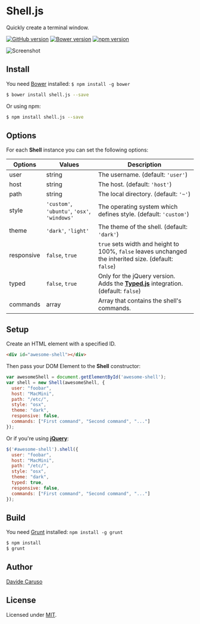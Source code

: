 # Shell.js

Quickly create a terminal window.

[![GitHub version](https://badge.fury.io/gh/davidecaruso%2Fshell.js.svg)](https://badge.fury.io/gh/davidecaruso%2Fshell.js)
[![Bower version](https://badge.fury.io/bo/shell.js.svg)](#install)
[![npm version](https://badge.fury.io/js/shell.js.svg)](#install)

![Screenshot](https://github.com/davidecaruso/shell.js/raw/master/images/screenshot.png)

## Install

You need [Bower][bower] installed: `$ npm install -g bower`

```bash
$ bower install shell.js --save
```

Or using npm:

```bash
$ npm install shell.js --save
```

## Options

For each **Shell** instance you can set the following options:

| Options       | Values                                        | Description                                                                                           |
| ------------- | --------------------------------------------- | ----------------------------------------------------------------------------------------------------- |
| user          | string                                        | The username. (default: `'user'`)                                                                     |
| host          | string                                        | The host. (default: `'host'`)                                                                         |
| path          | string                                        | The local directory. (default: `'~'`)                                                                 |
| style         | `'custom'`, `'ubuntu'`, `'osx'`, `'windows'`  | The operating system which defines style. (default: `'custom'`)                                       |
| theme         | `'dark'`, `'light'`                           | The theme of the shell. (default: `'dark'`)                                                           |
| responsive    | `false`, `true`                               | `true` sets width and height to 100%, `false` leaves unchanged the inherited size. (default: `false`) |
| typed         | `false`, `true`                               | Only for the jQuery version. Adds the **[Typed.js][typedjs]** integration. (default: `false`)         |
| commands      | array                                         | Array that contains the shell's commands.                                                             |


## Setup

Create an HTML element with a specified ID. 
```html
<div id="awesome-shell"></div>
```

Then pass your DOM Element to the **Shell** constructor:

```javascript
var awesomeShell = document.getElementById('awesome-shell');
var shell = new Shell(awesomeShell, {
  user: "foobar",
  host: "MacMini",
  path: "/etc/",
  style: "osx",
  theme: "dark",
  responsive: false,
  commands: ["First command", "Second command", "..."]
});
```

Or if you're using **[jQuery][jquery]**:

```javascript
$('#awesome-shell').shell({
  user: "foobar",
  host: "MacMini",
  path: "/etc/",
  style: "osx",
  theme: "dark",
  typed: true,
  responsive: false,
  commands: ["First command", "Second command", "..."]
});
```

## Build

You need [Grunt][grunt] installed: `npm install -g grunt`

```bash
$ npm install
$ grunt
```

## Author

[Davide Caruso][linkedin]

## License

Licensed under [MIT][mit].

[linkedin]: https://it.linkedin.com/in/davidecaruso93
[mit]: http://www.opensource.org/licenses/mit-license.php
[jquery]: http://jquery.com/
[grunt]: http://gruntjs.com/
[bower]: http://bower.io/
[typedjs]: https://github.com/mattboldt/typed.js/